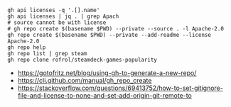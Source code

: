 ```shell
gh api licenses -q '.[].name'
gh api licenses | jq . | grep Apach
# source cannot be with license
# gh repo create $(basename $PWD) --private --source . -l Apache-2.0
gh repo create $(basename $PWD) --private --add-readme --license Apache-2.0
gh repo help
gh repo list | grep steam
gh repo clone rofrol/steamdeck-games-popularity
```

- https://gotofritz.net/blog/using-gh-to-generate-a-new-repo/
- https://cli.github.com/manual/gh_repo_create
- https://stackoverflow.com/questions/69413752/how-to-set-gitignore-file-and-license-to-none-and-set-add-origin-git-remote-to
